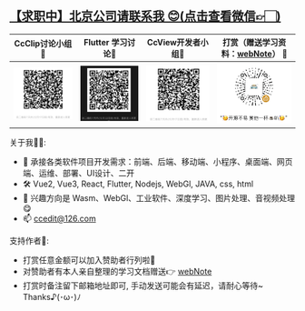 ## [【求职中】北京公司请联系我 😊(点击查看微信👉🏻)](https://github.com/Cc-Edit/Cc-Edit/blob/main/public/wechat.png)

|   CcClip讨论小组🍻   |   Flutter 学习讨论📝   |  CcView开发者小组🎨   |   打赏（赠送学习资料：[webNote](https://github.com/Cc-Edit/webNote)） :confetti_ball:    |
|:------------------------------:|:------------------:|:------------------:|:-----------------------------------:|
| ![CcClip.png](https://github.com/Cc-Edit/Cc-Edit/blob/main/public/CcClip.png) | ![Flutter.png](https://github.com/Cc-Edit/Cc-Edit/blob/main/public/Flutter.png) |  ![CcView.png](https://github.com/Cc-Edit/Cc-Edit/blob/main/public/CcView.png) |     ![img.png](https://github.com/Cc-Edit/Cc-Edit/blob/main/public/img.png)  |

关于我👷🏼:
- 📢 承接各类软件项目开发需求：前端、后端、移动端、小程序、桌面端、网页端、运维、部署、UI设计、二开
- 🛠️ Vue2, Vue3, React, Flutter, Nodejs, WebGl, JAVA, css, html
- 💼 兴趣方向是 Wasm、WebGl、工业软件、深度学习、图片处理、音视频处理 😋
- 📫 ccedit@126.com

支持作者🎁:
- 打赏任意金额可以加入赞助者行列啦🥰
- 对赞助者有本人亲自整理的学习文档赠送👉 [webNote](https://github.com/Cc-Edit/webNote)
- 打赏时备注留下邮箱地址即可, 手动发送可能会有延迟，请耐心等待~  Thanks♪(･ω･)ﾉ
